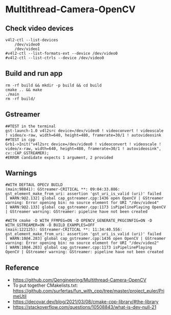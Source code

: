 # Multithread-Camera-OpenCV

## Check video devices
```
v4l2-ctl --list-devices
	/dev/video0
	/dev/video1
#v4l2-ctl --list-formats-ext --device /dev/video0
#v4l2-ctl --list-ctrls --device /dev/video0
```

## Build and run app
```
rm -rf build && mkdir -p build && cd build
cmake .. && make
./main
rm -rf build/
```

## Gstreamer
```
##TEST in the terminal
gst-launch-1.0 v4l2src device=/dev/video0 ! videoconvert ! videoscale ! video/x-raw, width=640, height=480, framerate=30/1 ! autovideosink
##TEST in cpp
Grb1->Init("v4l2src device=/dev/video0 ! videoconvert ! videoscale ! video/x-raw, width=640, height=480, framerate=30/1 ! autovideosink", cv::CAP_GSTREAMER);
#ERROR candidate expects 1 argument, 2 provided
```

## Warnings 
```
#WITH DEFTAUL OPECV BUILD
(main:98841): GStreamer-CRITICAL **: 09:04:33.886: gst_element_make_from_uri: assertion 'gst_uri_is_valid (uri)' failed
[ WARN:9@2.132] global cap_gstreamer.cpp:1436 open OpenCV | GStreamer warning: Error opening bin: no source element for URI "/dev/video4"
[ WARN:9@2.133] global cap_gstreamer.cpp:1173 isPipelinePlaying OpenCV | GStreamer warning: GStreamer: pipeline have not been created
 
#WITH cmake -D WITH_FFMPEG=ON -D OPENCV_GENERATE_PKGCONFIG=ON -D WITH_GSTREAMER=ON -D BUILD_EXAMPLES=OFF
(main:122125): GStreamer-CRITICAL **: 11:34:40.556: gst_element_make_from_uri: assertion 'gst_uri_is_valid (uri)' failed
[ WARN:10@4.283] global cap_gstreamer.cpp:1436 open OpenCV | GStreamer warning: Error opening bin: no source element for URI "/dev/video2"
[ WARN:10@4.283] global cap_gstreamer.cpp:1173 isPipelinePlaying OpenCV | GStreamer warning: GStreamer: pipeline have not been created
```

## Reference 
* https://github.com/Qengineering/Multithread-Camera-OpenCV
* To put together CMakelists.txt: https://github.com/surfertas/fun_with_cpp/tree/master/project_euler/PrimeUtil
* https://decovar.dev/blog/2021/03/08/cmake-cpp-library/#the-library
* https://stackoverflow.com/questions/10508843/what-is-dev-null-21 

